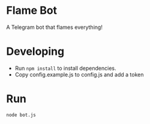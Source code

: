 # Flame Bot

A Telegram bot that flames everything!

# Developing

 * Run `npm install` to install dependencies.
 * Copy config.example.js to config.js and add a token

# Run

    node bot.js

